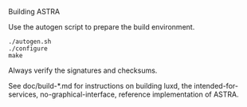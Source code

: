 Building ASTRA

Use the autogen script to prepare the build environment.

    ./autogen.sh
    ./configure
    make

Always verify the signatures and checksums.

See doc/build-*.md for instructions on building luxd,
the intended-for-services, no-graphical-interface, reference
implementation of ASTRA.

